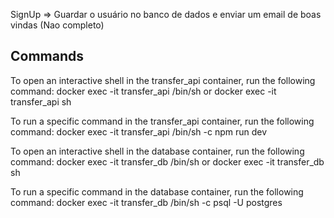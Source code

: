 SignUp => Guardar o usuário no banco de dados e enviar um email de boas vindas (Nao completo)

## Commands

To open an interactive shell in the transfer_api container, run the following command:
docker exec -it transfer_api /bin/sh or docker exec -it transfer_api sh

To run a specific command in the transfer_api container, run the following command:
docker exec -it transfer_api /bin/sh -c npm run dev

To open an interactive shell in the database container, run the following command:
docker exec -it transfer_db /bin/sh or docker exec -it transfer_db sh

To run a specific command in the database container, run the following command:
docker exec -it transfer_db /bin/sh -c psql -U postgres

